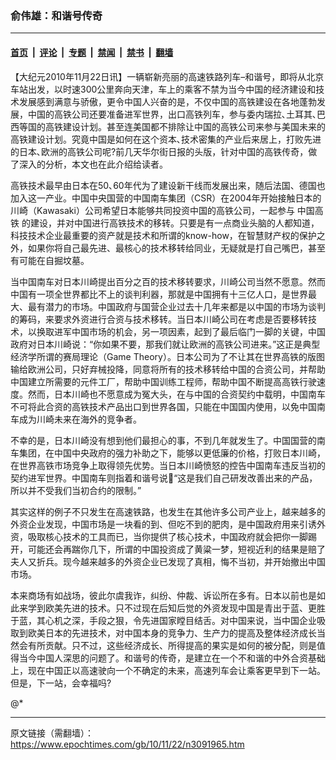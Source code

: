 ### 俞伟雄：和谐号传奇

---

#### [首页](../../../..?n3091965) &nbsp;|&nbsp; [评论](../../../../../epoch-comment?n3091965) &nbsp;|&nbsp; [专题](../../../../../epoch-special?n3091965) &nbsp;|&nbsp; [禁闻](../../../../../epoch-news?n3091965) &nbsp;|&nbsp; [禁书](../../../../../books?n3091965) &nbsp;|&nbsp; [翻墙](https://github.com/gfw-breaker/nogfw/blob/master/README.md?n3091965)


<div class="post_content" id="artbody" itemprop="articleBody">
 <!-- article content begin -->
 <p>
  【大纪元2010年11月22日讯】一辆崭新亮丽的高速铁路列车–和谐号，即将从北京车站出发，以时速300公里奔向天津，车上的乘客不禁为当今中国的经济建设和技术发展感到满意与骄傲，更令中国人兴奋的是，不仅中国的高铁建设在各地蓬勃发展，中国的高铁公司还要准备进军世界，出口高铁列车，参与委内瑞拉､土耳其､巴西等国的高铁建设计划。甚至连美国都不排除让中国的高铁公司来参与美国未来的高铁建设计划。究竟中国是如何在这个资本､技术密集的产业后来居上，打败先进的日本､欧洲的高铁公司呢?前几天华尔街日报的头版，针对中国的高铁传奇，做了深入的分析，本文也在此介绍给读者。
 </p>
 <p>
  高铁技术最早由日本在50､60年代为了建设新干线而发展出来，随后法国、德国也加入这一产业。中国中央国营的中国南车集团（CSR）在2004年开始接触日本的川崎（Kawasaki）公司希望日本能够共同投资中国的高铁公司，一起参与
  <ok href="https://www.epochtimes.com/gb/tag/%E4%B8%AD%E5%9B%BD%E9%AB%98%E9%93%81.html">
   中国高铁
  </ok>
  的建设，并对中国进行高铁技术的移转。只要是有一点商业头脑的人都知道，科技技术企业最重要的资产就是技术和所谓的know-how，在智慧财产权的保护之外，如果你将自己最先进、最核心的技术移转给同业，无疑就是打自己嘴巴，甚至有可能在自掘坟墓。
 </p>
 <p>
  当中国南车对日本川崎提出百分之百的技术移转要求，川崎公司当然不愿意。然而中国有一项全世界都比不上的谈判利器，那就是中国拥有十三亿人口，是世界最大、最有潜力的市场。中国政府与国营企业过去十几年来都是以中国的市场为谈判的筹码，来要求外资进行合资与技术移转。当日本川崎公司在考虑是否要移转技术，以换取进军中国市场的机会，另一项因素，起到了最后临门一脚的关键，中国政府对日本川崎说：“你如果不要，那我们就让欧洲的高铁公司进来。”这正是典型经济学所谓的赛局理论（Game Theory）。日本公司为了不让其在世界高铁的版图输给欧洲公司，只好弃械投降，同意将所有的技术移转给中国的合资公司，并帮助中国建立所需要的元件工厂，帮助中国训练工程师，帮助中国不断提高高铁行驶速度。然而，日本川崎也不愿意成为冤大头，在与中国的合资契约中载明，中国南车不可将此合资的高铁技术产品出口到世界各国，只能在中国国内使用，以免中国南车成为川崎未来在海外的竞争者。
 </p>
 <p>
  不幸的是，日本川崎没有想到他们最担心的事，不到几年就发生了。中国国营的南车集团，在中国中央政府的强力补助之下，能够以更低廉的价格，打败日本川崎，在世界高铁市场竞争上取得领先优势。当日本川崎愤怒的控告中国南车违反当初的契约进军世界。中国南车则指着和谐号说“这是我们自己研发改善出来的产品，所以并不受我们当初合约的限制。”
 </p>
 <p>
  其实这样的例子不只发生在高速铁路，也发生在其他许多公司产业上，越来越多的外资企业发现，中国市场是一块看的到、但吃不到的肥肉，是中国政府用来引诱外资，吸取核心技术的工具而已，当你提供了核心技术，中国政府就会把你一脚踢开，可能还会再踹你几下，所谓的中国投资成了黄粱一梦，短视近利的结果是赔了夫人又折兵。现今越来越多的外资企业已发现了真相，悔不当初，并开始撤出中国市场。
 </p>
 <p>
  本来商场有如战场，彼此尔虞我诈，纠纷、仲裁、诉讼所在多有。日本以前也是如此来学到欧美先进的技术。只不过现在后知后觉的外资发现中国是青出于蓝、更胜于蓝，其心机之深，手段之狠，令先进国家瞠目结舌。对中国来说，当中国企业吸取到欧美日本的先进技术，对中国本身的竞争力、生产力的提高及整体经济成长当然会有所贡献。只不过，这些经济成长、所得提高的果实是如何的被分配，则是值得当今中国人深思的问题了。和谐号的传奇，是建立在一个不和谐的中外合资基础上，现在中国正以高速驶向一个不确定的未来，高速列车会让乘客更早到下一站。但是，下一站，会幸福吗?
 </p>
 <p>
  @*
 </p>
 <!-- article content end -->
 <div id="below_article_ad">
 </div>
</div>


---

原文链接（需翻墙）：https://www.epochtimes.com/gb/10/11/22/n3091965.htm